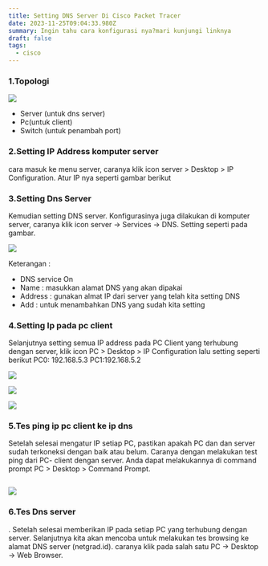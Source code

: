 ```yaml
---
title: Setting DNS Server Di Cisco Packet Tracer
date: 2023-11-25T09:04:33.980Z
summary: Ingin tahu cara konfigurasi nya?mari kunjungi linknya
draft: false
tags:
  - cisco
---
```

### 1.Topologi

![](/images/uploads/img-20231125-wa0010.jpg)

* Server (untuk dns server)
* Pc(untuk client)
* Switch (untuk penambah port)

### 2.Setting IP Address komputer server

cara masuk ke menu server, caranya klik icon server > Desktop > IP Configuration. Atur IP nya seperti gambar berikut

### 3.Setting Dns Server

Kemudian setting DNS server. Konfigurasinya juga dilakukan di komputer server, caranya klik icon server → Services → DNS. Setting seperti pada gambar.

![](/images/uploads/img_20231125_213159.jpg)

Keterangan :

* DNS service On
* Name : masukkan alamat DNS yang akan dipakai
* Address : gunakan almat IP dari server yang telah kita setting DNS
* Add : untuk menambahkan DNS yang sudah kita setting

### 4.Setting Ip pada pc client

Selanjutnya setting semua IP address pada PC Client yang terhubung dengan server, klik icon PC > Desktop > IP Configuration lalu setting seperti berikut PC0: 192.168.5.3 PC1:192.168.5.2

![](/images/uploads/img_20231125_213315.jpg)

![](/images/uploads/img-20231125-wa0007.jpg)

![](/images/uploads/img-20231125-wa0008.jpg)

### 5.Tes ping ip pc client ke ip dns

Setelah selesai mengatur IP setiap PC, pastikan apakah PC dan dan server sudah terkoneksi dengan baik atau belum. Caranya dengan melakukan test ping dari  PC- client dengan server. Anda dapat melakukannya di command prompt PC > Desktop > Command Prompt.

![]()

![](/images/uploads/img-20231125-wa0006.jpg)

### 6.Tes Dns server

. Setelah selesai memberikan IP pada setiap PC yang terhubung dengan server. Selanjutnya kita akan mencoba untuk melakukan tes browsing ke alamat DNS server (netgrad.id). caranya klik pada salah satu PC → Desktop → Web Browser.